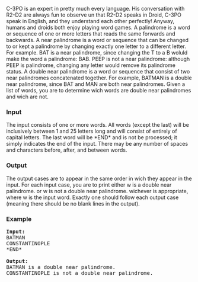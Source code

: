 <p>C-3PO is an expert in pretty much every language. His conversation with R2-D2 are always fun to
observe un that R2-D2 speaks in Droid, C-3PO speak in English, and they understand each other
perfectly! Anyway, humans and droids both enjoy playing word games. A palindrome is a word or
sequence of one or more letters that reads the same forwards and backwards. A near palindrome is
a word or sequence that can be changed to or kept a palindrome by changing exactly one letter to a
different letter. For example. BAT is a near palindrome, since changing the T to a B woluld make
the word a palindrome: BAB. PEEP is not a near palindrome: although PEEP is palindrome,
changing any letter would remove its palindrome status. A double near palindrome is a word or
sequence that consist of two near palindromes concatenated together. For example, BATMAN is
a double near palindrome, since BAT and MAN are both near palindromes. Given a list of words,
you are to determine wich words are double near palindromes and wich are not.


</p><h3>Input</h3>
<p>The input consists of one or more words. All words (except the last) will be inclusively between 1
and 25 letters long and will consist of entirely of capital letters. The last word will be *END* and
is not be processed; it simply indicates the end of the input. There may be any number of spaces
and <eol> characters before, after, and between words.


</eol></p><h3>Output</h3>
<p>The output cases are to appear in the same order in wich they appear in the input. For each input
case, you are to print either w is a double near palindrome. or w is not a double near
palindrome. wichever is appropriate, where w is the input word. Exactly one <eol> should follow
each output case (meaning there should be no blank lines in the output).


</eol></p><h3>Example</h3>

<pre><b>Input:</b>
BATMAN
CONSTANTINOPLE
*END*

<b>Output:</b>
BATMAN is a double near palindrome.
CONSTANTINOPLE is not a double near palindrome.

</pre>